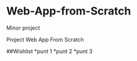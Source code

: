 # Web-App-from-Scratch
Minor project

Project Web App From Scratch

##Wishlist
*punt 1
*punt 2
*punt 3 